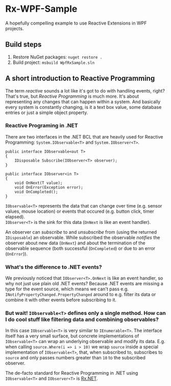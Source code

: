 # Rx-WPF-Sample
A hopefully compelling example to use Reactive Extensions in WPF projects.

## Build steps
1. Restore NuGet packages: `nuget restore .`
1. Build project: `msbuild WpfRxSample.sln`

## A short introduction to Reactive Programming

The term _reactive_ sounds a lot like it's got to do with handling events, right? That's true, but _Reactive Programming_ is much more. It's about representing any changes that can happen within a system. And basically every system is constantly changing, is it a text box value, some database entries or just a simple object property. 

### Reactive Programing in .NET

There are two interfaces in the .NET BCL that are heavily used for Reactive Programming: `System.IObservable<T>` and `System.IObserver<T>`.

```
public interface IObservable<out T>
{
    IDisposable Subscribe(IObserver<T> observer);
}

public interface IObserver<in T>
{
    void OnNext(T value);
    void OnError(Exception error);
    void OnCompleted();
}
```

`IObservable<T>` represents the data that can change over time (e.g. sensor values, mouse location) or events that occured (e.g. button click, timer elapsed).  
`IObserver<T>` is the sink for this data (`OnNext` is like an event handler).

An observer can _subscribe_ to and _unsubscribe_ from (using the returned `IDisposable`) an observable. While subscribed the observable _notifies_ the observer about new data (`OnNext`) and about the termination of the observable sequence (both successful (`OnCompleted`) or due to an error (`OnError`)).

### What's the difference to .NET events?
We previously noticed that `IObserver<T>.OnNext` is like an event handler, so why not just use plain old .NET events? Because .NET events are missing a type for the event source, which means we can't pass e.g. `INotifyPropertyChanged.PropertyChanged` around to e.g. filter its data or combine it with other events before subscribing to it.

### But wait! `IObservable<T>` defines only a single method. How can I do cool stuff like filtering data and combining observables?

In this case `IObservable<T>` is very similar to `IEnumerable<T>`. The interface itself has a very small surface, but concrete implementations of `IObservable<T>` can wrap an underlying observable and modify its data. E.g. when calling `source.Where(i => i > 10)` we wrap `source` inside a special implementation of `IObservable<T>`, that, when subscribed to, subscribes to `source` and only passes numbers greater than `10` to the subscribed observer.

The de-facto standard for Reactive Programming in .NET using `IObservable<T>` and `IObserver<T>` is [Rx.NET](https://github.com/Reactive-Extensions/Rx.NET).
